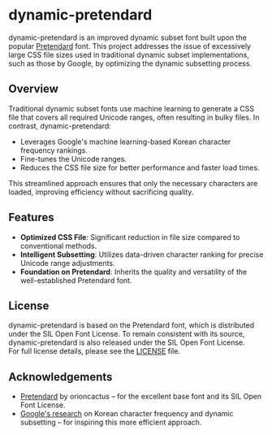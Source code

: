 # dynamic-pretendard

dynamic-pretendard is an improved dynamic subset font built upon the popular [Pretendard](https://github.com/orioncactus/pretendard) font. This project addresses the issue of excessively large CSS file sizes used in traditional dynamic subset implementations, such as those by Google, by optimizing the dynamic subsetting process.

## Overview

Traditional dynamic subset fonts use machine learning to generate a CSS file that covers all required Unicode ranges, often resulting in bulky files. In contrast, dynamic-pretendard:
- Leverages Google's machine learning-based Korean character frequency rankings.
- Fine-tunes the Unicode ranges.
- Reduces the CSS file size for better performance and faster load times.

This streamlined approach ensures that only the necessary characters are loaded, improving efficiency without sacrificing quality.

## Features

- **Optimized CSS File**: Significant reduction in file size compared to conventional methods.
- **Intelligent Subsetting**: Utilizes data-driven character ranking for precise Unicode range adjustments.
- **Foundation on Pretendard**: Inherits the quality and versatility of the well-established Pretendard font.

## License

dynamic-pretendard is based on the Pretendard font, which is distributed under the SIL Open Font License. To remain consistent with its source, dynamic-pretendard is also released under the SIL Open Font License.  
For full license details, please see the [LICENSE](LICENSE) file.

## Acknowledgements

- [Pretendard](https://github.com/orioncactus/pretendard) by orioncactus – for the excellent base font and its SIL Open Font License.
- [Google's research](https://www.tdcommons.org/dpubs_series/906/) on Korean character frequency and dynamic subsetting – for inspiring this more efficient approach.
